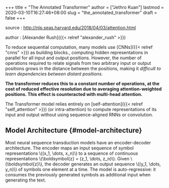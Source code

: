 +++
title = "The Annotated Transformer"
author = ["Jethro Kuan"]
lastmod = 2020-03-10T16:27:46+08:00
slug = "the_annotated_transformer"
draft = false
+++

source
: <http://nlp.seas.harvard.edu/2018/04/03/attention.html>

author
: [Alexander Rush]({{< relref "alexander_rush" >}})

To reduce sequential computation, many models use [CNNs]({{< relref "cnns" >}}) as building
blocks., computing hidden representations in parallel for all input
and output positions. However, the number of operations required to
relate signals from two arbitrary input or output positions grows in
the distance between the positions, making it _difficult to learn
dependencies between distant positions_.

**The transformer reduces this to a constant number of operations, at the cost of reduced effective resolution due to averaging attention-weighted positions. This effect is counteracted with multi-head attention.**

The Transformer model relies entirely on [self-attention]({{< relref "self_attention" >}}) (or intra-attention)  to compute representations of its input and output without using sequence-aligned RNNs or convolution.


## Model Architecture {#model-architecture}

Most neural sequence transduction models have an encoder-decoder architecture. The encoder maps an input sequence of symbol representations \\((x\_1, \dots, x\_n)\\) to a sequence of continuous representations \\(\boldsymbol{z} = (z\_1, \dots, z\_n)\\). Given \\(\boldsymbol{z}\\), the decoder generates an output sequence \\((y\_1, \dots, y\_n)\\) of symbols one element at a time. The model is auto-regressive: it consumes the previously generated symbols as additional input when generating the text.
